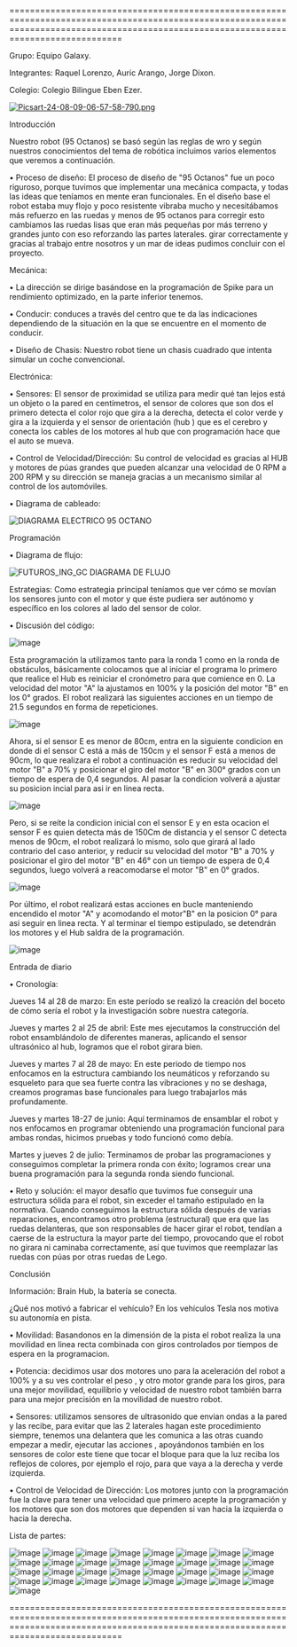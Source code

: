 ========================================================================================================================================================================================

Grupo: Equipo Galaxy.

Integrantes: Raquel Lorenzo, Auric Arango, Jorge Dixon.

Colegio: Colegio Bilingue Eben Ezer.

[![Picsart-24-08-09-06-57-58-790.png](https://i.postimg.cc/YCHpQPJg/Picsart-24-08-09-06-57-58-790.png)](https://postimg.cc/TptM6t2Y)

   Introducción

Nuestro robot (95 Octanos) se basó según las reglas de wro y según nuestros conocimientos del tema de robótica incluimos varios elementos que veremos a continuación.

   • Proceso de diseño: El proceso de diseño de "95 Octanos" fue un poco riguroso, porque tuvimos que implementar una mecánica compacta, y todas las ideas que teníamos en mente eran funcionales. En el diseño base el robot estaba muy flojo y poco resistente vibraba mucho y necesitábamos más refuerzo en las ruedas y menos de 95 octanos para corregir esto cambiamos las ruedas lisas que eran más pequeñas por más terreno y grandes junto con eso reforzando las partes laterales. girar correctamente y gracias al trabajo entre nosotros y un mar de ideas pudimos concluir con el proyecto.

   Mecánica:

   • La dirección se dirige basándose en la programación de Spike para un rendimiento optimizado, en la parte inferior tenemos.

   • Conducir: conduces a través del centro que te da las indicaciones dependiendo de la situación en la que se encuentre en el momento de conducir.

   • Diseño de Chasis: Nuestro robot tiene un chasis cuadrado que intenta simular un coche convencional.


Electrónica:

   • Sensores: El sensor de proximidad se utiliza para medir qué tan lejos está un objeto o la pared en centímetros, el sensor de colores que son dos el primero detecta el color rojo que gira a la derecha, detecta el color verde y gira a la izquierda y el sensor de orientación (hub ) que es el cerebro y conecta los cables de los motores al hub que con programación hace que el auto se mueva.

   • Control de Velocidad/Dirección: Su control de velocidad es gracias al HUB y motores de púas grandes que pueden alcanzar una velocidad de 0 RPM a 200 RPM y su dirección se maneja gracias a un mecanismo similar al control de los automóviles.

   • Diagrama de cableado:

![DIAGRAMA ELECTRICO 95 OCTANO](https://github.com/user-attachments/assets/a81490e1-d94e-469a-ab45-58298e1ba7ea)


   Programación

   • Diagrama de flujo:

![FUTUROS_ING_GC DIAGRAMA DE FLUJO](https://github.com/user-attachments/assets/283682d8-7bf6-45a3-9a61-83f451e393ae)


   Estrategias: Como estrategia principal teníamos que ver cómo se movían los sensores junto con el motor y que éste pudiera ser autónomo y específico en los colores al lado del sensor de color.

   • Discusión del código:

![image](https://github.com/user-attachments/assets/7713af4d-43a5-401a-8839-2326f6eb7def)


Esta programación la utilizamos tanto para la ronda 1 como en la ronda de obstáculos, básicamente colocamos que al iniciar el programa lo primero que realice el Hub es reiniciar el cronómetro para que comience en 0. La velocidad del motor "A" la ajustamos en 100% y la posición del motor "B" en los 0° grados. El robot realizará las siguientes acciones en un tiempo de 21.5 segundos en forma de repeticiones.

![image](https://github.com/user-attachments/assets/9bd2fdf9-d771-4cff-b9e8-e76be923354e)



Ahora, si el sensor E es menor de 80cm, entra en la siguiente condicion en donde di el sensor C está a más de 150cm y el sensor F está a menos de 90cm, lo que realizara el robot a continuación es reducir su velocidad del motor "B" a 70% y posicionar el giro del motor "B" en 300° grados con un tiempo de espera de 0,4 segundos. Al pasar la condicion volverá a ajustar su posicion incial para asi ir en linea recta.

![image](https://github.com/user-attachments/assets/7cb41402-22f9-4503-97f1-505f847b46cf)


Pero, si se reíte la condicion inicial con el sensor E y en esta ocacion el sensor F es quien detecta más de 150Cm de distancia y el sensor C detecta menos de 90cm, el robot realizará lo mismo, solo que girará al lado contrario del caso anterior, y  reducir su velocidad del motor "B" a 70% y posicionar el giro del motor "B" en 46° con un tiempo de espera de 0,4 segundos, luego volverá a reacomodarse el motor "B" en 0° grados. 

![image](https://github.com/user-attachments/assets/f64c3a58-32ef-460e-87a5-cc74ce1b4d5f)


Por último, el robot realizará estas acciones en bucle manteniendo encendido el motor "A" y acomodando el motor"B" en la posicion 0° para asi seguir en linea recta. Y al terminar el tiempo estipulado, se detendrán los motores y el Hub saldra de la programación.

![image](https://github.com/user-attachments/assets/858f51d3-777a-49b8-9a41-8442d9aeeb5c)


   Entrada de diario

   • Cronología:

Jueves 14 al 28 de marzo: En este período se realizó la creación del boceto de cómo sería el robot y la investigación sobre nuestra categoría.

Jueves y martes 2 al 25 de abril: Este mes ejecutamos la construcción del robot ensamblándolo de diferentes maneras, aplicando el sensor ultrasónico al hub, logramos que el robot girara bien.

Jueves y martes 7 al 28 de mayo: En este periodo de tiempo nos enfocamos en la estructura cambiando los neumáticos y reforzando su esqueleto para que sea fuerte contra las vibraciones y no se deshaga, creamos programas base funcionales para luego trabajarlos más profundamente.

Jueves y martes 18-27 de junio: Aquí terminamos de ensamblar el robot y nos enfocamos en programar obteniendo una programación funcional para ambas rondas, hicimos pruebas y todo funcionó como debía.

Martes y jueves 2 de julio: Terminamos de probar las programaciones y conseguimos completar la primera ronda con éxito; logramos crear una buena programación para la segunda ronda siendo funcional.

   • Reto y solución: el mayor desafío que tuvimos fue conseguir una estructura sólida para el robot, sin exceder el tamaño estipulado en la normativa. Cuando conseguimos la estructura sólida después de varias reparaciones, encontramos otro problema (estructural) que era que las ruedas delanteras, que son responsables de hacer girar el robot, tendían a caerse de la estructura la mayor parte del tiempo, provocando que el robot no girara ni caminaba correctamente, así que tuvimos que reemplazar las ruedas con púas por otras ruedas de Lego.


   Conclusión 

Información: Brain Hub, la batería se conecta.

¿Qué nos motivó a fabricar el vehículo? En los vehículos Tesla nos motiva su autonomía en pista.

   • Movilidad: Basandonos en la dimensión de la pista el robot realiza la una movilidad en linea recta combinada con giros controlados por tiempos de espera en la programacion.

   • Potencia: decidimos usar dos motores uno para la aceleración del robot a 100% y a su ves controlar el peso , y otro motor grande para los giros, para una mejor movilidad, equilibrio y velocidad de nuestro robot también barra para una mejor precisión en la movilidad de nuestro robot.

   • Sensores: utilizamos sensores de ultrasonido que envian ondas a la pared y las recibe, para evitar que las 2 laterales hagan este procedimiento siempre, tenemos una delantera que les comunica a las otras cuando empezar a medir, ejecutar las acciones , apoyándonos también en los sensores de color este tiene que tocar el bloque para que la luz reciba los reflejos de colores, por ejemplo el rojo, para que vaya a la derecha y verde izquierda.

   • Control de Velocidad de Dirección: Los motores junto con la programación fue la clave para tener una velocidad que primero acepte la programación y los motores que son dos motores que dependen si van hacia la izquierda o hacia la derecha.

   Lista de partes:

![image](https://github.com/auric123/95octano/assets/171710232/35c536c6-cd9e-4ae3-b061-e0b75a1359d5)
![image](https://github.com/auric123/95octano/assets/171710232/78dbfd95-8da3-4cb1-a044-5a10c20cf7fa)
![image](https://github.com/auric123/95octano/assets/171710232/a6206f33-47bc-41da-a8c5-2e10e75ad1e2)
![image](https://github.com/auric123/95octano/assets/171710232/2cef7d31-6d1d-4904-abd2-a8fa9c8be0f3)
![image](https://github.com/auric123/95octano/assets/171710232/f7a2cafd-2646-48c6-a498-effc2395be58)
![image](https://github.com/auric123/95octano/assets/171710232/62402e8b-e369-4114-850d-54f6a8b528e8)
![image](https://github.com/auric123/95octano/assets/171710232/385bbbe4-98de-4d86-8b17-b21b98dc1a8f)
![image](https://github.com/auric123/95octano/assets/171710232/c30c98e6-fbff-4ef2-8d74-ba0325fa4d45)
![image](https://github.com/auric123/95octano/assets/171710232/b05abe8c-c242-4491-b14c-73edf8e42d17)
![image](https://github.com/auric123/95octano/assets/171710232/dd39e60b-687e-4a42-8429-ed7c03311dab)
![image](https://github.com/auric123/95octano/assets/171710232/63d6cf63-f463-4550-8ed3-31e8962932f8)
![image](https://github.com/auric123/95octano/assets/171710232/992b553f-8cf2-459c-bac1-39dda907fd50)
![image](https://github.com/auric123/95octano/assets/171710232/e7ce1420-ba5c-40bf-8458-0c3b53aa7450)
![image](https://github.com/auric123/95octano/assets/171710232/a7af1c55-96d9-4f12-93aa-46e36ef7b4d9)
![image](https://github.com/auric123/95octano/assets/171710232/0f46b163-79a4-464a-bf14-0751072ea842)
![image](https://github.com/auric123/95octano/assets/171710232/1ee8636b-3545-41d9-b13a-e4f876e4bd90)
![image](https://github.com/auric123/95octano/assets/171710232/95a59277-932c-4112-a107-46fc9ceae021)
![image](https://github.com/auric123/95octano/assets/171710232/f8d254ac-4711-4224-b18c-38f582c39879)
![image](https://github.com/auric123/95octano/assets/171710232/b81bf4f5-2902-4c5d-8881-b6f4139750d2)
![image](https://github.com/auric123/95octano/assets/171710232/962ae40d-8b09-42b1-ae6d-9dde0d0b25c6)
![image](https://github.com/auric123/95octano/assets/171710232/e99c8f3f-4785-41dc-95d3-6ac1a69464ab)
![image](https://github.com/auric123/95octano/assets/171710232/7e371c02-2839-4e8f-ac34-a13e4d5d5344)
![image](https://github.com/auric123/95octano/assets/171710232/aa0fa25f-dce5-49a6-ad5e-846acad7980e)
![image](https://github.com/auric123/95octano/assets/171710232/c0f8c2dd-5ba0-46da-8d08-85ebafc04b60)
![image](https://github.com/auric123/95octano/assets/171710232/f05a15ce-fd5a-45be-b2fb-96a15f5ae6be)
![image](https://github.com/auric123/95octano/assets/171710232/53d97875-d9c3-4948-a0a6-6e011ca0b170)
![image](https://github.com/user-attachments/assets/3ae3643d-cfdc-4e9a-bd0e-40bdce629090)
![image](https://github.com/user-attachments/assets/5ff85ad1-c3b9-4787-b2fd-36eda6186ed0)
![image](https://github.com/user-attachments/assets/7f721cb2-f245-48f4-984b-cf5e10b98710)
![image](https://github.com/user-attachments/assets/a1114258-d307-4339-ae9f-e1edd8051c9d)
![image](https://github.com/user-attachments/assets/2fb3d5bf-284c-4646-a1b8-a13be58e107c)
![image](https://github.com/user-attachments/assets/1dbd7c5a-2108-4cd1-8b78-9549cc81538f)
![image](https://github.com/user-attachments/assets/32e256c0-80a2-4515-bdf9-e68079f1f0a0)








========================================================================================================================================================================================                                                                      
